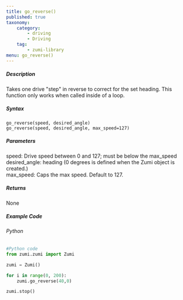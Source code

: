 ```yaml
---
title: go_reverse()
published: true
taxonomy:
    category:
        - driving
        - Driving
    tag:
        - zumi-library
menu: go_reverse()
---
```


##### Description
Takes one drive "step" in reverse to correct for the set heading. This function only works when called inside of a loop.

##### Syntax
```go_reverse(speed, desired_angle)```<br />
```go_reverse(speed, desired_angle, max_speed=127)```<br />

##### Parameters
speed: Drive speed between 0 and 127; must be below the max_speed<br />
desired_angle: heading (0 degrees is defined when the Zumi object is created.)<br />
max_speed: Caps the max speed. Default to 127.

##### Returns
None

##### Example Code
###### Python
```python
#Python code
from zumi.zumi import Zumi

zumi = Zumi()

for i in range(0, 200):
    zumi.go_reverse(40,0)

zumi.stop()
```